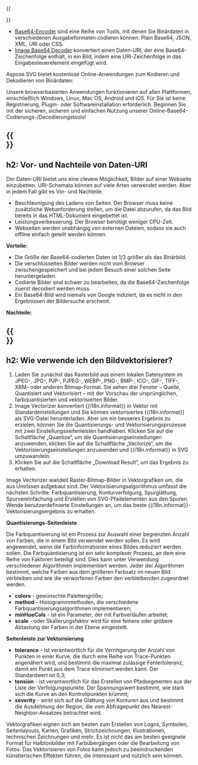 ﻿---
translation: true
deploy: false
---

{{<section encode-online>}}

 - [Base64-Encoder](https://products.aspose.app/svg/encoding) sind eine Reihe von Tools, mit denen Sie Binärdaten in verschiedenen Ausgabeformaten codieren können: Plain Base64, JSON, XML, URI oder CSS.
 - [Image Base64 Decoder](https://products.aspose.app/svg/image-base64-decoder) konvertiert einen Daten-URI, der eine Base64-Zeichenfolge enthält, in ein Bild, indem eine URI-Zeichenfolge in das Eingabesteuerelement eingefügt wird.

Aspose.SVG bietet kostenlose Online-Anwendungen zum Kodieren und Dekodieren von Binärdaten:
 
Unsere browserbasierten Anwendungen funktionieren auf allen Plattformen, einschließlich Windows, Linux, Mac OS, Android und iOS. Für Sie ist keine Registrierung, Plugin- oder Softwareinstallation erforderlich. Beginnen Sie mit der sicheren, sicheren und einfachen Nutzung unserer Online-Base64-Codierungs-/Decodierungstools!

{{<section encode-uri>}}
---
h2: Vor- und Nachteile von Daten-URI
---

Der Daten-URI bietet uns eine clevere Möglichkeit, Bilder auf einer Webseite einzubetten. URI-Schemata können auf viele Arten verwendet werden. Aber in jedem Fall gibt es Vor- und Nachteile.

- Beschleunigung des Ladens von Seiten. Der Browser muss keine zusätzliche Webanforderung stellen, um die Datei abzurufen, da das Bild bereits in das HTML-Dokument eingebettet ist.
- Leistungsverbesserung. Der Browser benötigt weniger CPU-Zeit.
- Webseiten werden unabhängig von externen Dateien, sodass sie auch offline einfach geteilt werden können.

<b>Vorteile:</b>

- Die Größe der Base64-codierten Daten ist 1/3 größer als das Binärbild.
- Die verschlüsselten Bilder werden nicht vom Browser zwischengespeichert und bei jedem Besuch einer solchen Seite heruntergeladen.
- Codierte Bilder sind schwer zu bearbeiten, da die Base64-Zeichenfolge zuerst decodiert werden muss.
- Ein Base64-Bild wird niemals von Google indiziert, da es nicht in den Ergebnissen der Bildersuche erscheint.

<b>Nachteile:</b>

{{<section vectorization-use>}}
---
h2: Wie verwende ich den Bildvektorisierer?
---

1. Laden Sie zunächst das Rasterbild aus einem lokalen Dateisystem im JPEG-, JPG-, PJP-, PJPEG-, WEBP-, PNG-, BMP-, ICO-, GIF-, TIFF-, XBM- oder anderen Bitmap-Format. Sie sehen drei Fenster – Quelle, Quantisiert und Vektorisiert – mit der Vorschau der ursprünglichen, farbquantisierten und vektorisierten Bilder.
1. Image Vectorizer konvertiert {{i18n.informat}} in Vektor mit Standardeinstellungen und Sie können vektorisiertes {{i18n.informat}} als SVG-Datei herunterladen. Aber um ein besseres Ergebnis zu erzielen, können Sie die Quantisierungs- und Vektorisierungsprozesse mit zwei Einstellungsseitenleisten handhaben. Klicken Sie auf die Schaltfläche „Quantize“, um die Quantisierungseinstellungen anzuwenden, klicken Sie auf die Schaltfläche „Vectorize“, um die Vektorisierungseinstellungen anzuwenden und {{i18n.informat}} in SVG umzuwandeln.
1. Klicken Sie auf die Schaltfläche „Download Result“, um das Ergebnis zu erhalten. 

Image Vectorizer wandelt Raster-Bitmap-Bilder in Vektorgrafiken um, die aus Umrissen aufgebaut sind. Der Vektorisierungsalgorithmus umfasst die nächsten Schritte: Farbquantisierung, Konturverfolgung, Spurglättung, Spurvereinfachung und Erstellen von SVG-Pfadelementen aus den Spuren. Wende benutzerdefinierte Einstellungen an, um das beste {{i18n.informat}}-Vektorisierungsergebnis zu erhalten.

<b>Quantisierungs-Seitenleiste</b>

Die Farbquantisierung ist ein Prozess zur Auswahl einer begrenzten Anzahl von Farben, die in einem Bild verwendet werden sollen. Es wird angewendet, wenn die Farbinformationen eines Bildes reduziert werden sollen. Die Farbquantisierung ist ein sehr komplexer Prozess, an dem eine Reihe von Faktoren beteiligt sind. Dies kann unter Verwendung verschiedener Algorithmen implementiert werden. Jeder der Algorithmen bestimmt, welche Farben aus dem größeren Farbsatz im neuen Bild verbleiben und wie die verworfenen Farben den verbleibenden zugeordnet werden.

 - <b>colors</b> - gewünschte Palettengröße;
 - <b>method</b> - Histogrammmethoden, die verschiedene Farbquantisierungsalgorithmen implementieren;
 - <b>minHueCols</b> - ist ein Parameter, der mit Farbverläufen arbeitet;
 - <b>scale</b> - oder Skalierungsfaktor wird für eine feinere oder gröbere Abtastung der Farben in der Ebene eingestellt.

<b>Seitenleiste zur Vektorisierung</b>

- <b>tolerance</b> - ist verantwortlich für die Verringerung der Anzahl von Punkten in einer Kurve, die durch eine Reihe von Trace-Punkten angenähert wird, und bestimmt die maximal zulässige Fehlertoleranz, damit ein Punkt aus dem Trace eliminiert werden kann. Der Standardwert ist 0,3;
- <b>tension</b> - ist verantwortlich für das Erstellen von Pfadsegmenten aus der Liste der Verfolgungspunkte. Der Spannungswert bestimmt, wie stark sich die Kurve an den Kontrollpunkten krümmt;
- <b>severity</b> - wirkt sich auf die Glättung von Konturen aus und bestimmt die Ausdehnung der Region, die vom Abfragepunkt des Nearest-Neighbor-Ansatzes betrachtet wird.

Vektorgrafiken eignen sich am besten zum Erstellen von Logos, Symbolen, Seitenlayouts, Karten, Grafiken, Strichzeichnungen, Illustrationen, technischen Zeichnungen und mehr. Es ist nicht das am besten geeignete Format für Halbtonbilder mit Farbübergängen oder die Bearbeitung von Fotos. Das Vektorisieren von Fotos kann jedoch zu beeindruckenden künstlerischen Effekten führen, die interessant und nützlich sein können.